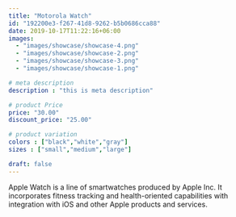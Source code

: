 ```yaml
---
title: "Motorola Watch"
id: "192200e3-f267-41d8-9262-b5b0686cca88"
date: 2019-10-17T11:22:16+06:00
images: 
  - "images/showcase/showcase-4.png"
  - "images/showcase/showcase-2.png"
  - "images/showcase/showcase-3.png"
  - "images/showcase/showcase-1.png"

# meta description
description : "this is meta description"

# product Price
price: "30.00"
discount_price: "25.00"

# product variation
colors : ["black","white","gray"]
sizes : ["small","medium","large"]

draft: false
---
```


Apple Watch is a line of smartwatches produced by Apple Inc. It incorporates fitness tracking and health-oriented capabilities with integration with iOS and other Apple products and services.
